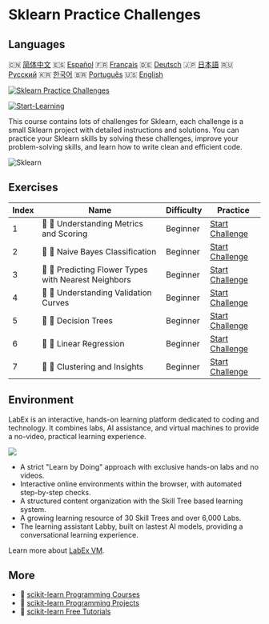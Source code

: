 # Sklearn Practice Challenges

## Languages

🇨🇳 [简体中文](README_zh.md) 🇪🇸 [Español](README_es.md) 🇫🇷 [Français](README_fr.md) 🇩🇪 [Deutsch](README_de.md) 🇯🇵 [日本語](README_ja.md) 🇷🇺 [Русский](README_ru.md) 🇰🇷 [한국어](README_ko.md) 🇧🇷 [Português](README_pt.md) 🇺🇸 [English](README.md) 

[![Sklearn Practice Challenges](https://cover-creator.labex.io/sklearn-practice-challenges.png)](https://labex.io/courses/sklearn-practice-challenges)

[![Start-Learning](https://img.shields.io/badge/Start-Learning-whitesmoke?style=for-the-badge)](https://labex.io/courses/sklearn-practice-challenges)

This course contains lots of challenges for Sklearn, each challenge is a small Sklearn project with detailed instructions and solutions. You can practice your Sklearn skills by solving these challenges, improve your problem-solving skills, and learn how to write clean and efficient code.

![Sklearn](https://img.shields.io/badge/Sklearn-whitesmoke?style=for-the-badge&logo=sklearn)


## Exercises

|   Index | Name                                                 | Difficulty   | Practice                                                                                                                          |
|---------|------------------------------------------------------|--------------|-----------------------------------------------------------------------------------------------------------------------------------|
|       1 | 🎯 🔵 Understanding Metrics and Scoring              | Beginner     | <a target='_blank' href='https://labex.io/labs/python-understanding-metrics-and-scoring-185172'>Start Challenge</a>               |
|       2 | 🎯 🔵 Naive Bayes Classification                     | Beginner     | <a target='_blank' href='https://labex.io/labs/python-naive-bayes-classification-250427'>Start Challenge</a>                      |
|       3 | 🎯 🔵 Predicting Flower Types with Nearest Neighbors | Beginner     | <a target='_blank' href='https://labex.io/labs/sklearn-predicting-flower-types-with-nearest-neighbors-256147'>Start Challenge</a> |
|       4 | 🎯 🔵 Understanding Validation Curves                | Beginner     | <a target='_blank' href='https://labex.io/labs/python-understanding-validation-curves-106940'>Start Challenge</a>                 |
|       5 | 🎯 🔵 Decision Trees                                 | Beginner     | <a target='_blank' href='https://labex.io/labs/python-decision-trees-92597'>Start Challenge</a>                                   |
|       6 | 🎯 🔵 Linear Regression                              | Beginner     | <a target='_blank' href='https://labex.io/labs/python-linear-regression-185171'>Start Challenge</a>                               |
|       7 | 🎯 🔵 Clustering and Insights                        | Beginner     | <a target='_blank' href='https://labex.io/labs/python-clustering-and-insights-198286'>Start Challenge</a>                         |

## Environment

LabEx is an interactive, hands-on learning platform dedicated to coding and technology. It combines labs, AI assistance, and virtual machines to provide a no-video, practical learning experience.

![](https://tutorial-screenshot.getvm.io/images/vm-1725247253.png)

- A strict "Learn by Doing" approach with exclusive hands-on labs and no videos.
- Interactive online environments within the browser, with automated step-by-step checks.
- A structured content organization with the Skill Tree based learning system.
- A growing learning resource of 30 Skill Trees and over 6,000 Labs.
- The learning assistant Labby, built on lastest AI models, providing a conversational learning experience.

Learn more about [LabEx VM](https://support.labex.io/using-labex/virtual-machine).

## More

- 🔗 [scikit-learn Programming Courses](https://github.com/labex-labs/awesome-programming-courses)
- 🔗 [scikit-learn Programming Projects](https://github.com/labex-labs/awesome-programming-projects)
- 🔗 [scikit-learn Free Tutorials](https://github.com/labex-labs/sklearn-free-tutorials)


